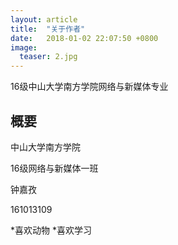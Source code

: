 ```yaml
---
layout: article
title:  "关于作者"
date:   2018-01-02 22:07:50 +0800
image:
  teaser: 2.jpg
---
```


16级中山大学南方学院网络与新媒体专业

## 概要
中山大学南方学院

16级网络与新媒体一班

钟嘉孜

161013109

*喜欢动物
*喜欢学习
